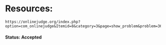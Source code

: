 # Resources: 
    https://onlinejudge.org/index.php?option=com_onlinejudge&Itemid=8&category=3&page=show_problem&problem=36
    
#### Status: Accepted